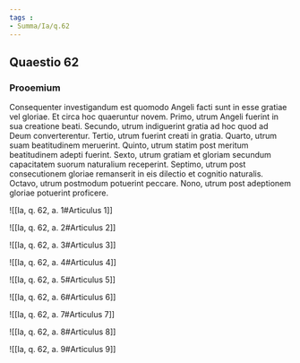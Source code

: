 ```yaml
---
tags : 
- Summa/Ia/q.62
---
```


## Quaestio 62

### Prooemium

Consequenter investigandum est quomodo Angeli facti sunt in esse gratiae vel gloriae. Et circa hoc quaeruntur novem. Primo, utrum Angeli fuerint in sua creatione beati. Secundo, utrum indiguerint gratia ad hoc quod ad Deum converterentur. Tertio, utrum fuerint creati in gratia. Quarto, utrum suam beatitudinem meruerint. Quinto, utrum statim post meritum beatitudinem adepti fuerint. Sexto, utrum gratiam et gloriam secundum capacitatem suorum naturalium receperint. Septimo, utrum post consecutionem gloriae remanserit in eis dilectio et cognitio naturalis. Octavo, utrum postmodum potuerint peccare. Nono, utrum post adeptionem gloriae potuerint proficere.

![[Ia, q. 62, a. 1#Articulus 1]]

![[Ia, q. 62, a. 2#Articulus 2]]

![[Ia, q. 62, a. 3#Articulus 3]]

![[Ia, q. 62, a. 4#Articulus 4]]

![[Ia, q. 62, a. 5#Articulus 5]]

![[Ia, q. 62, a. 6#Articulus 6]]

![[Ia, q. 62, a. 7#Articulus 7]]

![[Ia, q. 62, a. 8#Articulus 8]]

![[Ia, q. 62, a. 9#Articulus 9]]

